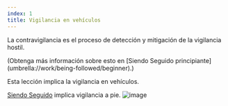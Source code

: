 ```yaml
---
index: 1
title: Vigilancia en vehículos
---
```

La contravigilancia es el proceso de detección y mitigación de la vigilancia hostil.

(Obtenga más información sobre esto en [Siendo Seguido principiante] (umbrella://work/being-followed/beginner).)

Esta lección implica la vigilancia en vehículos.

[Siendo Seguido](umbrella://work/being-followed/advanced) implica vigilancia a pie.
![image](surveillance4.png)